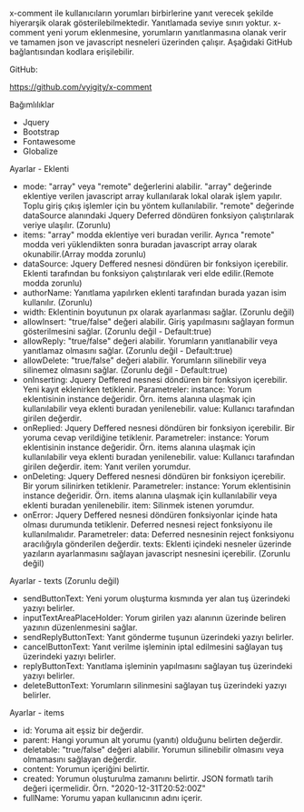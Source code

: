 x-comment ile kullanıcıların yorumları birbirlerine yanıt verecek şekilde hiyerarşik olarak gösterilebilmektedir. Yanıtlamada seviye sınırı yoktur. x-comment yeni yorum eklenmesine, yorumların yanıtlanmasına olanak verir ve tamamen json ve javascript nesneleri üzerinden çalışır. Aşağıdaki GitHub bağlantısından kodlara erişilebilir.

GitHub:

https://github.com/vyigity/x-comment

Bağımlılıklar

* Jquery
* Bootstrap
* Fontawesome
* Globalize

Ayarlar - Eklenti

* mode: "array" veya "remote" değerlerini alabilir. "array" değerinde eklentiye verilen javascript array kullanılarak lokal olarak işlem yapılır. Toplu giriş çıkış işlemler için bu yöntem kullanılabilir. "remote" değerinde dataSource alanındaki Jquery Deferred döndüren fonksiyon çalıştırılarak veriye ulaşılır. (Zorunlu)
* items: "array" modda eklentiye veri buradan verilir. Ayrıca "remote" modda veri yüklendikten sonra buradan javascript array olarak okunabilir.(Array modda zorunlu)
* dataSource: Jquery Deffered nesnesi döndüren bir fonksiyon içerebilir. Eklenti tarafından bu fonksiyon çalıştırılarak veri elde edilir.(Remote modda zorunlu)
* authorName: Yanıtlama yapılırken eklenti tarafından burada yazan isim kullanılır. (Zorunlu)
* width: Eklentinin boyutunun px olarak ayarlanması sağlar. (Zorunlu değil)
* allowInsert: "true/false" değeri alabilir. Giriş yapılmasını sağlayan formun gösterilmesini sağlar. (Zorunlu değil - Default:true)
* allowReply: "true/false" değeri alabilir. Yorumların yanıtlanabilir veya yanıtlamaz olmasını sağlar. (Zorunlu değil - Default:true)
* allowDelete: "true/false" değeri alabilir. Yorumların silinebilir veya silinemez olmasını sağlar. (Zorunlu değil - Default:true)
* onInserting: Jquery Deffered nesnesi döndüren bir fonksiyon içerebilir. Yeni kayıt eklenirken tetiklenir.
    Parametreler: 
        instance: Yorum eklentisinin instance değeridir. Örn. items alanına ulaşmak için kullanılabilir veya eklenti buradan yenilenebilir.
        value: Kullanıcı tarafından girilen değerdir.
* onReplied: Jquery Deffered nesnesi döndüren bir fonksiyon içerebilir. Bir yoruma cevap verildiğine tetiklenir.
    Parametreler: 
        instance: Yorum eklentisinin instance değeridir. Örn. items alanına ulaşmak için kullanılabilir veya eklenti buradan yenilenebilir.
        value: Kullanıcı tarafından girilen değerdir.
        item: Yanıt verilen yorumdur.
* onDeleting: Jquery Deffered nesnesi döndüren bir fonksiyon içerebilir. Bir yorum silinirken tetiklenir.
    Parametreler: 
        instance: Yorum eklentisinin instance değeridir. Örn. items alanına ulaşmak için kullanılabilir veya eklenti buradan yenilenebilir.
        item: Silinmek istenen yorumdur.
* onError: Jquery Deffered nesnesi döndüren fonksiyonlar içinde hata olması durumunda tetiklenir. Deferred nesnesi reject fonksiyonu ile kullanılmalıdır.
    Parametreler: 
        data: Deferred nesnesinin reject fonksiyonu aracılığıyla gönderilen değerdir.
        texts: Eklenti içindeki nesneler üzerinde yazıların ayarlanmasını sağlayan javascript nesnesini içerebilir. (Zorunlu değil)
        
Ayarlar - texts (Zorunlu değil)

* sendButtonText: Yeni yorum oluşturma kısmında yer alan tuş üzerindeki yazıyı belirler.
* inputTextAreaPlaceHolder: Yorum girilen yazı alanının üzerinde beliren yazının düzenlenmesini sağlar.
* sendReplyButtonText: Yanıt gönderme tuşunun üzerindeki yazıyı belirler.
* cancelButtonText: Yanıt verilme işleminin iptal edilmesini sağlayan tuş üzerindeki yazıyı belirler.
* replyButtonText: Yanıtlama işleminin yapılmasını sağlayan tuş üzerindeki yazıyı belirler.
* deleteButtonText: Yorumların silinmesini sağlayan tuş üzerindeki yazıyı belirler.

Ayarlar - items 

* id: Yoruma ait eşsiz bir değerdir.
* parent: Hangi yorumun alt yorumu (yanıtı) olduğunu belirten değerdir.
* deletable: "true/false" değeri alabilir. Yorumun silinebilir olmasını veya olmamasını sağlayan değerdir.
* content: Yorumun içeriğini belirtir.
* created: Yorumun oluşturulma zamanını belirtir. JSON formatlı tarih değeri içermelidir. Örn. "2020-12-31T20:52:00Z"
* fullName: Yorumu yapan kullanıcının adını içerir.
